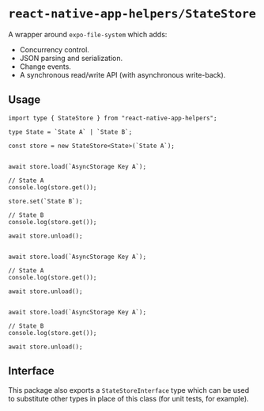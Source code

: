 # `react-native-app-helpers/StateStore`

A wrapper around `expo-file-system` which adds:

- Concurrency control.
- JSON parsing and serialization.
- Change events.
- A synchronous read/write API (with asynchronous write-back).

## Usage

```tsx
import type { StateStore } from "react-native-app-helpers";

type State = `State A` | `State B`;

const store = new StateStore<State>(`State A`);


await store.load(`AsyncStorage Key A`);

// State A
console.log(store.get());

store.set(`State B`);

// State B
console.log(store.get());

await store.unload();


await store.load(`AsyncStorage Key A`);

// State A
console.log(store.get());

await store.unload();


await store.load(`AsyncStorage Key A`);

// State B
console.log(store.get());

await store.unload();
```

## Interface

This package also exports a `StateStoreInterface` type which can be used to
substitute other types in place of this class (for unit tests, for example).
